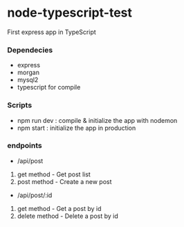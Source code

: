 # node-typescript-test
First express app in TypeScript
### Dependecies
* express
* morgan
* mysql2
* typescript for compile

### Scripts
* npm run dev : compile & initialize the app with nodemon
* npm start : initialize the app in production

### endpoints
* /api/post
 1. get method - Get post list
 2. post method - Create a new post
* /api/post/:id
 1. get method - Get a post by id
 2. delete method - Delete a post by id
